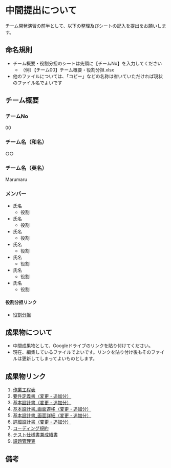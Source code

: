 # 中間提出について

チーム開発演習の前半として、以下の整理及びシートの記入を提出をお願いします。

## 命名規則

* チーム概要・役割分担のシートは先頭に【チームNo】を入力してください
  * （例）【チーム00】チーム概要・役割分担.xlsx
* 他のファイルについては、「コピー」などの名称は省いていただければ現状のファイル名でよいです


## チーム概要

### チームNo

00

### チーム名（和名）

○○

### チーム名（英名）

Marumaru

### メンバー

* 氏名
  * 役割
* 氏名
  * 役割
* 氏名
  * 役割
* 氏名
  * 役割
* 氏名
  * 役割
* 氏名
  * 役割
* 氏名
  * 役割

#### 役割分担リンク

* [役割分担](url)



## 成果物について

* 中間成果物として、Googleドライブのリンクを貼り付けてください。
* 現在、編集しているファイルでよいです。リンクを貼り付け後もそのファイルは更新してしまってよいものとします。


## 成果物リンク

1. [作業工程表](url)
1. [要件定義書（変更・追加分）](url)
1. [基本設計書（変更・追加分）](url)
1. [基本設計書_画面遷移（変更・追加分）](url)
1. [基本設計書_画面詳細（変更・追加分）](url)
1. [詳細設計書（変更・追加分）](url)
1. [コーディング規約](url)
1. [テスト仕様書兼成績書](url)
1. [課題管理表](url)

## 備考

